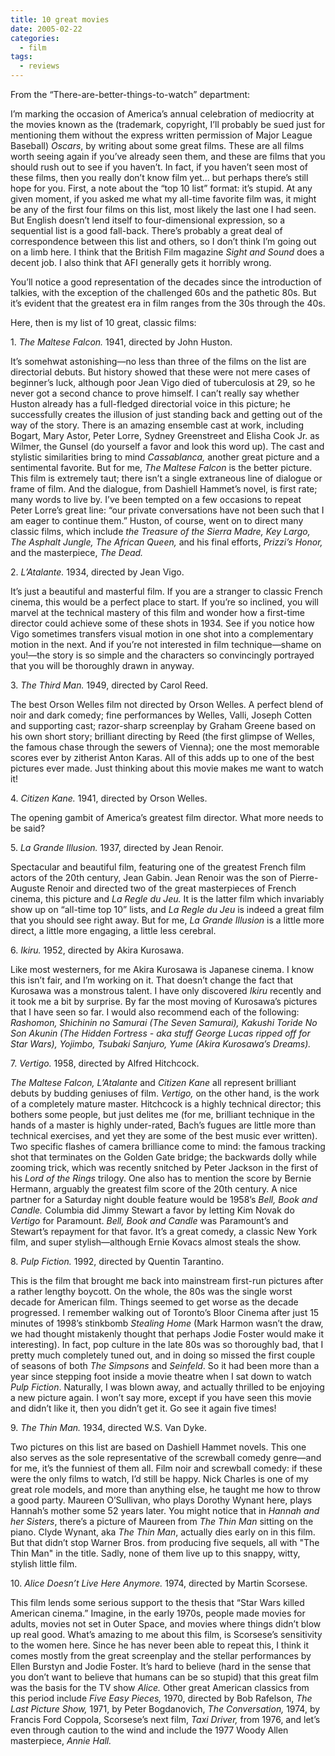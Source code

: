 ```yaml
---
title: 10 great movies
date: 2005-02-22
categories:
  - film
tags:
  - reviews
---
```


From the “There-are-better-things-to-watch” department:

I’m marking the occasion of America’s annual celebration of mediocrity at the movies known as the (trademark, copyright, I’ll probably be sued just for mentioning them without the express written permission of Major League Baseball) _Oscars_, by writing about some great films. These are all films worth seeing again if you’ve already seen them, and these are films that you should rush out to see if you haven’t. In fact, if you haven’t seen most of these films, then you really don’t know film yet... but perhaps there’s still hope for you. First, a note about the “top 10 list” format: it’s stupid. At any given moment, if you asked me what my all-time favorite film was, it might be any of the first four films on this list, most likely the last one I had seen. But English doesn’t lend itself to four-dimensional expression, so a sequential list is a good fall-back. There’s probably a great deal of correspondence between this list and others, so I don’t think I’m going out on a limb here. I think that the British Film magazine _Sight and Sound_ does a decent job. I also think that AFI generally gets it horribly wrong.

<!--more-->

You’ll notice a good representation of the decades since the introduction of talkies, with the exception of the challenged 60s and the pathetic 80s. But it’s evident that the greatest era in film ranges from the 30s through the 40s.

Here, then is my list of 10 great, classic films:

1\. _The Maltese Falcon._ 1941, directed by John Huston.

It’s somehwat astonishing—no less than three of the films on the list are directorial debuts. But history showed that these were not mere cases of beginner’s luck, although poor Jean Vigo died of tuberculosis at 29, so he never got a second chance to prove himself. I can’t really say whether Huston already has a full-fledged directorial voice in this picture; he successfully creates the illusion of just standing back and getting out of the way of the story. There is an amazing ensemble cast at work, including Bogart, Mary Astor, Peter Lorre, Sydney Greenstreet and Elisha Cook Jr. as Wilmer, the Gunsel (do yourself a favor and look this word up). The cast and stylistic similarities bring to mind _Cassablanca,_ another great picture and a sentimental favorite. But for me, _The Maltese Falcon_ is the better picture. This film is extremely taut; there isn’t a single extraneous line of dialogue or frame of film. And the dialogue, from Dashiell Hammet’s novel, is first rate; many words to live by. I’ve been tempted on a few occasions to repeat Peter Lorre’s great line: “our private conversations have not been such that I am eager to continue them.” Huston, of course, went on to direct many classic films, which include _the Treasure of the Sierra Madre, Key Largo, The Asphalt Jungle, The African Queen,_ and his final efforts, _Prizzi’s Honor,_ and the masterpiece, _The Dead._

2\. _L’Atalante._ 1934, directed by Jean Vigo.

It’s just a beautiful and masterful film. If you are a stranger to classic French cinema, this would be a perfect place to start. If you’re so inclined, you will marvel at the technical mastery of this film and wonder how a first-time director could achieve some of these shots in 1934. See if you notice how Vigo sometimes transfers visual motion in one shot into a complementary motion in the next. And if you’re not interested in film technique—shame on you!—the story is so simple and the characters so convincingly portrayed that you will be thoroughly drawn in anyway.

3\. _The Third Man._ 1949, directed by Carol Reed.

The best Orson Welles film not directed by Orson Welles. A perfect blend of noir and dark comedy; fine performances by Welles, Valli, Joseph Cotten and supporting cast; razor-sharp screenplay by Graham Greene based on his own short story; brilliant directing by Reed (the first glimpse of Welles, the famous chase through the sewers of Vienna); one the most memorable scores ever by zitherist Anton Karas. All of this adds up to one of the best pictures ever made. Just thinking about this movie makes me want to watch it!

4\. _Citizen Kane._ 1941, directed by Orson Welles.

The opening gambit of America’s greatest film director. What more needs to be said?

5\. _La Grande Illusion._ 1937, directed by Jean Renoir.

Spectacular and beautiful film, featuring one of the greatest French film actors of the 20th century, Jean Gabin. Jean Renoir was the son of Pierre-Auguste Renoir and directed two of the great masterpieces of French cinema, this picture and _La Regle du Jeu._ It is the latter film which invariably show up on “all-time top 10” lists, and _La Regle du Jeu_ is indeed a great film that you should see right away. But for me, _La Grande Illusion_ is a little more direct, a little more engaging, a little less cerebral.

6\. _Ikiru._ 1952, directed by Akira Kurosawa.

Like most westerners, for me Akira Kurosawa is Japanese cinema. I know this isn’t fair, and I’m working on it. That doesn’t change the fact that Kurosawa was a monstrous talent. I have only discovered _Ikiru_ recently and it took me a bit by surprise. By far the most moving of Kurosawa’s pictures that I have seen so far. I would also recommend each of the following: _Rashomon, Shichinin no Samurai (The Seven Samurai), Kakushi Toride No Son Akunin (The Hidden Fortress - aka stuff George Lucas ripped off for Star Wars), Yojimbo, Tsubaki Sanjuro, Yume (Akira Kurosawa’s Dreams)._

7\. _Vertigo._ 1958, directed by Alfred Hitchcock.

_The Maltese Falcon, L’Atalante_ and _Citizen Kane_ all represent brilliant debuts by budding geniuses of film. _Vertigo,_ on the other hand, is the work of a completely mature master. Hitchcock is a highly technical director; this bothers some people, but just delites me (for me, brilliant technique in the hands of a master is highly under-rated, Bach’s fugues are little more than technical exercises, and yet they are some of the best music ever written). Two specific flashes of camera brilliance come to mind: the famous tracking shot that terminates on the Golden Gate bridge; the backwards dolly while zooming trick, which was recently snitched by Peter Jackson in the first of his _Lord of the Rings_ trilogy. One also has to mention the score by Bernie Hermann, arguably the greatest film score of the 20th century. A nice partner for a Saturday night double feature would be 1958’s _Bell, Book and Candle._ Columbia did Jimmy Stewart a favor by letting Kim Novak do _Vertigo_ for Paramount. _Bell, Book and Candle_ was Paramount’s and Stewart’s repayment for that favor. It’s a great comedy, a classic New York film, and super stylish—although Ernie Kovacs almost steals the show.

8\. _Pulp Fiction._ 1992, directed by Quentin Tarantino.

This is the film that brought me back into mainstream first-run pictures after a rather lengthy boycott. On the whole, the 80s was the single worst decade for American film. Things seemed to get worse as the decade progressed. I remember walking out of Toronto’s Bloor Cinema after just 15 minutes of 1998’s stinkbomb _Stealing Home_ (Mark Harmon wasn’t the draw, we had thought mistakenly thought that perhaps Jodie Foster would make it interesting). In fact, pop culture in the late 80s was so thoroughly bad, that I pretty much completely tuned out, and in doing so missed the first couple of seasons of both _The Simpsons_ and _Seinfeld_. So it had been more than a year since stepping foot inside a movie theatre when I sat down to watch _Pulp Fiction_. Naturally, I was blown away, and actually thrilled to be enjoying a new picture again. I won’t say more, except if you have seen this movie and didn’t like it, then you didn’t get it. Go see it again five times!

9\. _The Thin Man._ 1934, directed W.S. Van Dyke.

Two pictures on this list are based on Dashiell Hammet novels. This one also serves as the sole representative of the screwball comedy genre—and for me, it’s the funniest of them all. Film noir and screwball comedy: if these were the only films to watch, I’d still be happy. Nick Charles is one of my great role models, and more than anything else, he taught me how to throw a good party. Maureen O’Sullivan, who plays Dorothy Wynant here, plays Hannah’s mother some 52 years later. You might notice that in _Hannah and her Sisters_, there’s a picture of Maureen from _The Thin Man_ sitting on the piano. Clyde Wynant, aka _The Thin Man_, actually dies early on in this film. But that didn’t stop Warner Bros. from producing five sequels, all with "The Thin Man" in the title. Sadly, none of them live up to this snappy, witty, stylish little film.

10\. _Alice Doesn’t Live Here Anymore._ 1974, directed by Martin Scorsese.

This film lends some serious support to the thesis that “Star Wars killed American cinema.” Imagine, in the early 1970s, people made movies for adults, movies not set in Outer Space, and movies where things didn’t blow up real good. What’s amazing to me about this film, is Scorsese’s sensitivity to the women here. Since he has never been able to repeat this, I think it comes mostly from the great screenplay and the stellar performances by Ellen Burstyn and Jodie Foster. It’s hard to believe (hard in the sense that you don’t want to believe that humans can be so stupid) that this great film was the basis for the TV show _Alice._ Other great American classics from this period include _Five Easy Pieces,_ 1970, directed by Bob Rafelson, _The Last Picture Show,_ 1971, by Peter Bogdanovich, _The Conversation,_ 1974, by Francis Ford Coppola, Scorsese’s next film, _Taxi Driver,_ from 1976, and let’s even through caution to the wind and include the 1977 Woody Allen masterpiece, _Annie Hall._
